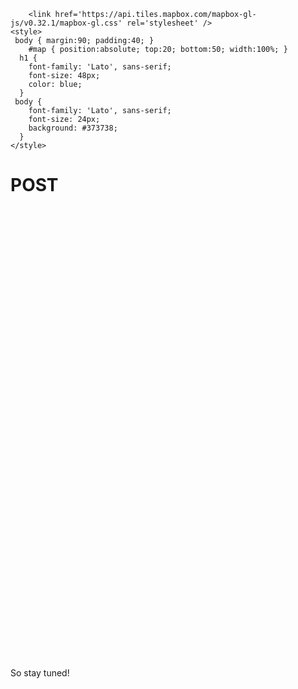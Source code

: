 <head>
	<title>Post</title>
        <link rel="stylesheet" type="text/css"
          href="https://fonts.googleapis.com/css?family=Lato:900">
        <meta charset='utf-8' />
        <meta name='viewport' content='initial-scale=1,maximum-scale=1,user-scalable=no' />

  
  <script src='https://api.tiles.mapbox.com/mapbox-gl-js/v0.32.1/mapbox-gl.js'></script>
        <link href='https://api.tiles.mapbox.com/mapbox-gl-js/v0.32.1/mapbox-gl.css' rel='stylesheet' />
    <style>
     body { margin:90; padding:40; }
        #map { position:absolute; top:20; bottom:50; width:100%; }
      h1 {
        font-family: 'Lato', sans-serif;
        font-size: 48px;
        color: blue;
      }
     body {
        font-family: 'Lato', sans-serif;
        font-size: 24px;
        background: #373738;
      }
    </style>
</head>

<p></p>
<h1>POST</h1>

<div id='map' style='width: 400px; height: 300px;'></div>
<script>
mapboxgl.accessToken = 'pk.eyJ1Ijoianh4IiwiYSI6IjUxNWVmNGYzZGRmOTU1ZjEwY2JkMzVlNTg1MGI5OWY5In0.JoebSQedSPap-0FYAQ00wg';
var map = new mapboxgl.Map({
    container: 'map', // container id
    style: 'mapbox://styles/jxx/ciz26caqr00182rq7roymuruh', //stylesheet location
    center: [126.947,37.544], // starting position
    zoom: 9.9 // starting zoom
});
</script>

<br></br>
<br></br>
<br></br>
<br></br>
<br></br>
<br></br>
<br></br>
<br></br>
<br></br>
<br></br>
<br></br>
<br></br>
<p>So stay tuned!</p>

<p></p>
<p></p>